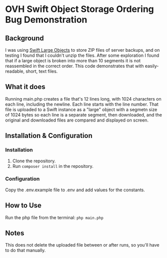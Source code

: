 # OVH Swift Object Storage Ordering Bug Demonstration

## Background

I was using [Swift Large Objects](https://docs.openstack.org/swift/latest/overview_large_objects.html) to store ZIP files of server backups, and on testing I found that I couldn't unzip the files. After some exploration I found that if a large object is broken into more than 10 segments it is not reassembled in the correct order. This code demonstrates that with easily-readable, short, text files.

## What it does

Running main.php creates a file that's 12 lines long, with 1024 characters on each line, including the newline. Each line starts with the line number. That file is uploaded to a Swift instance as a "large" object with a segmetn size of 1024 bytes so each line is a separate segment, then downloaded, and the original and downloaded files are compared and displayed on screen.

## Installation & Configuration

### Installation

1. Clone the repository.
2. Run `composer install` in the repository.

### Configuration

Copy the .env.example file to .env and add values for the constants. 

## How to Use

Run the php file from the terminal: `php main.php`

## Notes

This does not delete the uploaded file between or after runs, so you'll have to do that manually. 